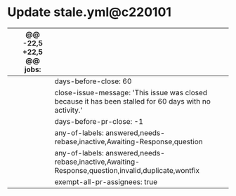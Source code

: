 # Update stale.yml@c220101

|   | @@ -22,5 +22,5 @@ jobs: |                                                                                                        |
| - | ----------------------- | ------------------------------------------------------------------------------------------------------ |
|   |                         | days-before-close: 60                                                                                  |
|   |                         | close-issue-message: 'This issue was closed because it has been stalled for 60 days with no activity.' |
|   |                         | days-before-pr-close: -1                                                                               |
|   |                         | any-of-labels: answered,needs-rebase,inactive,Awaiting-Response,question                               |
|   |                         | any-of-labels: answered,needs-rebase,inactive,Awaiting-Response,question,invalid,duplicate,wontfix     |
|   |                         | exempt-all-pr-assignees: true                                                                          |
